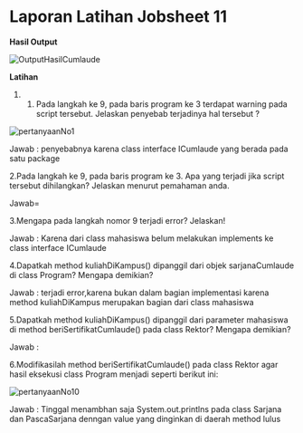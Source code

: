 # Laporan Latihan Jobsheet 11

**Hasil Output**


![OutputHasilCumlaude](https://user-images.githubusercontent.com/70506138/98508589-48fc5c80-2292-11eb-8edc-f89d38376b02.PNG)



**Latihan**

1. 1) Pada langkah ke 9, pada baris program ke 3 terdapat warning pada script tersebut.
Jelaskan penyebab terjadinya hal tersebut ?

![pertanyaanNo1](https://user-images.githubusercontent.com/70506138/98508097-7694d600-2291-11eb-919f-37ad0d8e1d2a.PNG)

Jawab : penyebabnya karena class interface ICumlaude yang berada pada satu package

2.Pada langkah ke 9, pada baris program ke 3. Apa yang terjadi jika script tersebut 
dihilangkan? Jelaskan menurut pemahaman anda.

Jawab=

3.Mengapa pada langkah nomor 9 terjadi error? Jelaskan!

Jawab : Karena dari class mahasiswa belum melakukan implements ke class interface ICumlaude

4.Dapatkah method kuliahDiKampus() dipanggil dari objek sarjanaCumlaude di class
Program? Mengapa demikian?

Jawab : terjadi error,karena bukan dalam bagian implementasi karena method kuliahDiKampus merupakan bagian dari class mahasiswa


5.Dapatkah method kuliahDiKampus() dipanggil dari parameter mahasiswa di method 
beriSertifikatCumlaude() pada class Rektor? Mengapa demikian?

Jawab : 

6.Modifikasilah method beriSertifikatCumlaude() pada class Rektor agar hasil eksekusi 
class Program menjadi seperti berikut ini:


![pertanyaanNo10](https://user-images.githubusercontent.com/70506138/98508232-b9ef4480-2291-11eb-8ac9-2521809bb9f4.PNG)


Jawab : Tinggal menambhan saja System.out.printlns pada class Sarjana dan PascaSarjana denngan value yang dinginkan di daerah method lulus

